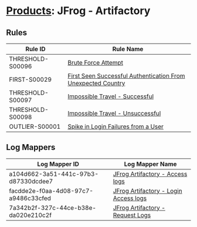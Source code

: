 # [Products](README.md): JFrog - Artifactory

## Rules

|Rule ID|Rule Name|
|----|----|
|THRESHOLD-S00096|[Brute Force Attempt](../rules/THRESHOLD-S00096.md)|
|FIRST-S00029|[First Seen Successful Authentication From Unexpected Country](../rules/FIRST-S00029.md)|
|THRESHOLD-S00097|[Impossible Travel - Successful](../rules/THRESHOLD-S00097.md)|
|THRESHOLD-S00098|[Impossible Travel - Unsuccessful](../rules/THRESHOLD-S00098.md)|
|OUTLIER-S00001|[Spike in Login Failures from a User](../rules/OUTLIER-S00001.md)|


## Log Mappers

|Log Mapper ID|Log Mapper Name|
|----|----|
|a104d662-3a51-441c-97b3-d87330dcdee7|[JFrog Artifactory - Access logs](../mappings/a104d662-3a51-441c-97b3-d87330dcdee7.md)|
|facdde2e-f0aa-4d08-97c7-a9486c33cfed|[JFrog Artifactory - Login Access logs](../mappings/facdde2e-f0aa-4d08-97c7-a9486c33cfed.md)|
|7a342b2f-327c-44ce-b38e-da020e210c2f|[JFrog Artifactory - Request Logs](../mappings/7a342b2f-327c-44ce-b38e-da020e210c2f.md)|


